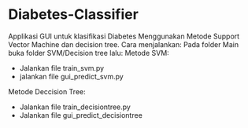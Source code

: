 # Diabetes-Classifier
Applikasi GUI untuk klasifikasi Diabetes Menggunakan Metode Support Vector Machine dan decision tree. 
Cara menjalankan:
Pada folder Main buka folder SVM/Decision tree lalu:
Metode SVM:
 - Jalankan file train_svm.py
 - jalankan file gui_predict_svm.py

Metode Deccision Tree:
- Jalankan file train_decisiontree.py
- Jalankan file gui_predict_decisiontree
